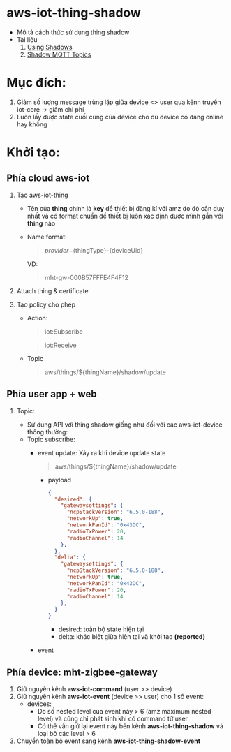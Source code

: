 # aws-iot-thing-shadow

* Mô tả cách thức sử dụng thing shadow
* Tài liệu
  1. [Using Shadows](https://docs.aws.amazon.com/iot/latest/developerguide/using-device-shadows.html)
  2. [Shadow MQTT Topics](https://docs.aws.amazon.com/iot/latest/developerguide/device-shadow-mqtt.html)


# Mục đích:

  1. Giảm số lượng message trùng lặp giữa device <> user qua kênh truyền iot-core -> giảm chi phí
  2. Luôn lấy được state cuối cùng của device cho dù device có đang online hay không

# Khởi tạo:

## Phía cloud aws-iot
1. Tạo aws-iot-thing

    * Tên của **thing** chính là **key** dể thiết bị đăng kí với amz do đó cần duy nhất và có format chuẩn để thiết bị luôn xác định được mình gắn với **thing** nào
    * Name format:
      > ${provider}-${thingType}-{deviceUid}

      VD:
      > mht-gw-000B57FFFE4F4F12
2. Attach thing & certificate
3. Tạo policy cho phép
    * Action:
      > iot:Subscribe

      > iot:Receive
    * Topic
      > aws/things/${thingName}/shadow/update
## Phía user app + web
1. Topic:

    * Sử dung API với thing shadow giống như đối với các aws-iot-device thông thường:
    * Topic subscribe:
      * event update: Xảy ra khi device update state
        > aws/things/${thingName}/shadow/update

        * payload
          ```JSON
          {
            "desired": {
              "gatewaysettings": {
                "ncpStackVersion": "6.5.0-188",
                "networkUp": true,
                "networkPanId": "0x43DC",
                "radioTxPower": 20,
                "radioChannel": 14
              },
            },
            "delta": {
              "gatewaysettings": {
                "ncpStackVersion": "6.5.0-188",
                "networkUp": true,
                "networkPanId": "0x43DC",
                "radioTxPower": 20,
                "radioChannel": 14
              },
            }
          }
          ```
          * desired: toàn bộ state hiện tại
          * delta: khác biệt giữa hiện tại và khởi tạo **(reported)**
      * event 
  
## Phía device: mht-zigbee-gateway

1. Giữ nguyên kênh **aws-iot-command** (user >> device) 
2. Giữ nguyên kênh **aws-iot-event** (device >> user) cho 1 số event:
    * devices:
      * Do số nested level của event này > 6 (amz maximum nested level) và cũng chỉ phát sinh khi có command từ user
      * Có thể vẫn giữ lại event này bên kênh **aws-iot-thing-shadow** và loại bỏ các level > 6
3. Chuyển toàn bộ event sang kênh **aws-iot-thing-shadow-event**
